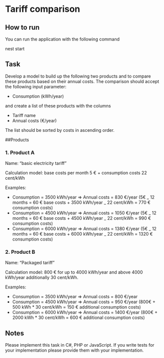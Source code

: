 # Tariff comparison

## How to run

You can run the application with the following command

nest start

## Task

Develop a model to build up the following two products and to compare these products based on
their annual costs. The comparison should accept the following input parameter:

- Consumption (kWh/year)

and create a list of these products with the columns

- Tariff name
- Annual costs (€/year)

The list should be sorted by costs in ascending order.

##Products

### 1. Product A

Name: “basic electricity tariff”

Calculation model: base costs per month 5 € + consumption costs 22 cent/kWh

Examples:

- Consumption = 3500 kWh/year => Annual costs = 830 €/year (5€ _ 12 months = 60 €
  base costs + 3500 kWh/year _ 22 cent/kWh = 770 € consumption costs)
- Consumption = 4500 kWh/year => Annual costs = 1050 €/year (5€ _ 12 months = 60 €
  base costs + 4500 kWh/year _ 22 cent/kWh = 990 € consumption costs)
- Consumption = 6000 kWh/year => Annual costs = 1380 €/year (5€ _ 12 months = 60 €
  base costs + 6000 kWh/year _ 22 cent/kWh = 1320 € consumption costs)

### 2. Product B

Name: “Packaged tariff”

Calculation model: 800 € for up to 4000 kWh/year and above 4000 kWh/year additionally 30 cent/kWh.

Examples:

- Consumption = 3500 kWh/year => Annual costs = 800 €/year
- Consumption = 4500 kWh/year => Annual costs = 950 €/year (800€ + 500 kWh \* 30
  cent/kWh = 150 € additional consumption costs)
- Consumption = 6000 kWh/year => Annual costs = 1400 €/year (800€ + 2000 kWh \* 30
  cent/kWh = 600 € additional consumption costs)

## Notes

Please implement this task in C#, PHP or JavaScript.
If you write tests for your implementation please provide them with your implementation.

